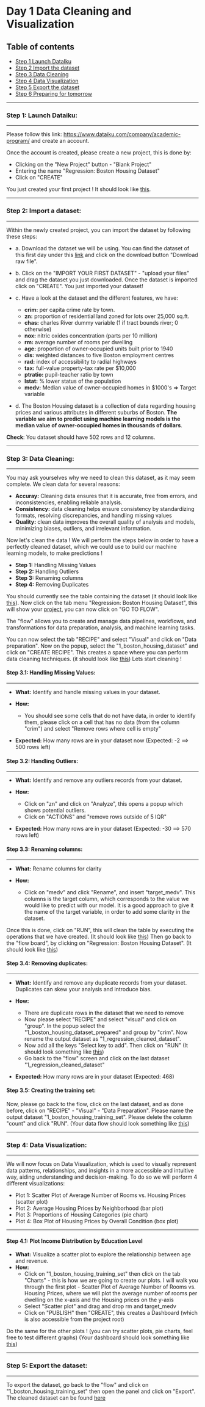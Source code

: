 # Day 1 Data Cleaning and Visualization


## Table of contents 
* [Step 1 Launch DataIku](#step-1-launch-dataiku)
* [Step 2 Import the dataset](#step-2-import-the-dataset)
* [Step 3 Data Cleaning](#step-3-data-cleaning)
* [Step 4 Data Visualization](#step-4-data-visualization)
* [Step 5 Export the dataset](#step-5-export-the-dataset)
* [Step 6 Preparing for tomorrow](#step-6-preparing-for-tomorrow)

-----------------------------------
### **Step 1: Launch Dataiku:**
-----------------------------------

Please follow this link: https://www.dataiku.com/company/academic-program/ and create an account.

Once the account is created, please create a new project, this is done by:
- Clicking on the "New Project" button - "Blank Project"
- Entering the name "Regression: Boston Housing Dataset" 
- Click on "CREATE"

You just created your first project ! It should look like [this](https://github.com/michalis0/ML_dataiku/blob/main/Day%201/Help/step_1_init.png).

-----------------------------------
### **Step 2: Import a dataset:**
-----------------------------------

Within the newly created project, you can import the dataset by following these steps:
- a. Download the dataset we will be using. You can find the dataset of this first day under this [link](https://github.com/michalis0/ML_dataiku/blob/main/Day%201/Dataset/NotCleaned/1_boston_housing_dataset.csv) and click on the download button "Download raw file".
- b. Click on the "IMPORT YOUR FIRST DATASET" - "upload your files" and drag the dataset you just downloaded. Once the dataset is imported click on "CREATE". You just imported your dataset! 
- c. Have a look at the dataset and the different features, we have:
    - **crim:** per capita crime rate by town.
    - **zn:** proportion of residential land zoned for lots over 25,000 sq.ft.
    - **chas:** charles River dummy variable (1 if tract bounds river; 0 otherwise)
    - **nox:** nitric oxides concentration (parts per 10 million)
    - **rm:** average number of rooms per dwelling
    - **age:** proportion of owner-occupied units built prior to 1940
    - **dis:** weighted distances to five Boston employment centres
    - **rad:** index of accessibility to radial highways
    - **tax:** full-value property-tax rate per $10,000 
    - **ptratio:** pupil-teacher ratio by town
    - **lstat:** % lower status of the population
    - **medv:** Median value of owner-occupied homes in $1000's => Target variable

- d. The Boston Housing dataset is a collection of data regarding housing prices and various attributes in different suburbs of Boston. **The variable we aim to predict using machine learning models is the median value of owner-occupied homes in thousands of dollars**.


**Check**: You dataset should have 502 rows and 12 columns. 

-----------------------------------
### **Step 3: Data Cleaning:**
-----------------------------------

You may ask yourselves why we need to clean this dataset, as it may seem complete. We clean data for several reasons:
- **Accuray:** Cleaning data ensures that it is accurate, free from errors, and inconsistencies, enabling reliable analysis.
- **Consistency:** data cleaning helps ensure consistency by standardizing formats, resolving discrepancies, and handling missing values
- **Quality:** clean data improves the overall quality of analysis and models, minimizing biases, outliers, and irrelevant information. 

Now let's clean the data ! We will perform the steps below in order to have a perfectly cleaned dataset, which we could use to build our machine learning models, to make predictions ! 

- **Step 1:** Handling Missing Values
- **Step 2:** Handling Outliers
- **Step 3:** Renaming columns 
- **Step 4:** Removing Duplicates 


You should currently see the table containing the dataset (it should look like [this](https://github.com/michalis0/ML_dataiku/blob/main/Day%201/Help/step_3_init.png)). Now click on the tab menu "Regression: Boston Housing Dataset", this will show your [project](https://github.com/michalis0/ML_dataiku/blob/main/Day%201/Help/step_1_init.png), you can now click on "GO TO FLOW". 

The "flow" allows you to create and manage data pipelines, workflows, and transformations for data preparation, analysis, and machine learning tasks. 

You can now select the tab "RECIPE" and select "Visual" and click on "Data preparation". Now on the popup, select the "1_boston_housing_dataset" and click on "CREATE RECIPE". This creates a space where you can perform data cleaning techniques. (it should look like [this](https://github.com/michalis0/ML_dataiku/blob/main/Day%201/Help/step_3_cleaning.png)) Lets start cleaning ! 



#### **Step 3.1: Handling Missing Values:**
-----------------------------------
- **What:** Identify and handle missing values in your dataset. 

- **How:**
    - You should see some cells that do not have data, in order to identify them, please click on a cell that has no data (from the column "crim") and select "Remove rows where cell is empty"

- **Expected:** How many rows are in your dataset now (Expected: -2 ==> 500 rows left) 



#### **Step 3.2: Handling Outliers:**
-----------------------------------
- **What:** Identify and remove any outliers records from your dataset. 

- **How:**
    - Click on "zn" and click on "Analyze", this opens a popup which shows potential outliers. 
    - Click on "ACTIONS" and "remove rows outside of 5 IQR"

- **Expected:** How many rows are in your dataset (Expected: -30 ==> 570 rows left) 


#### **Step 3.3: Renaming columns:**
-----------------------------------
- **What:** Rename columns for clarity

- **How:**
    -  Click on "medv" and click "Rename", and insert "target_medv". This columns is the target column, which corresponds to the value we would like to predict with our model. It is a good approach to give it the name of the target variable, in order to add some clarity in the dataset. 


Once this is done, click on "RUN", this will clean the table by executing the operations that we have created. (It should look like [this](https://github.com/michalis0/ML_dataiku/blob/main/Day%201/Help/step_3_4_clean.png)) Then go back to the "flow board", by clicking on "Regression: Boston Housing Dataset".  (It should look like [this](https://github.com/michalis0/ML_dataiku/blob/main/Day%201/Help/step_flow_board.png))



#### **Step 3.4: Removing duplicates:**
---------------------------------------
- **What:** Identify and remove any duplicate records from your dataset. Duplicates can skew your analysis and introduce bias.

- **How:**
    - There are duplicate rows in the dataset that we need to remove
    - Now please select "RECIPE" and select "visual" and click on "group". In the popup select the "1_boston_housing_dataset_prepared" and group by "crim". Now rename the output dataset as "1_regression_cleaned_dataset". 
    - Now add all the keys "Select key to add". Then click on "RUN" (It should look something like [this](https://github.com/michalis0/ML_dataiku/blob/main/Day%201/Help/remove_duplicates.png))
    - Go back to the "flow" screen and click on the last dataset "1_regression_cleaned_dataset"
- **Expected:** How many rows are in your dataset (Expected: 468)



#### **Step 3.5: Creating the training set:**

Now, please go back to the flow, click on the last dataset, and as done before, click on "RECIPE" - "Visual" - "Data Preparation". Please name the output dataset "1_boston_housing_training_set". Please delete the column "count" and click "RUN".  (Your data flow should look something like [this](https://github.com/michalis0/ML_dataiku/blob/main/Day%201/Help/step_3_4_clean_flow.png))



-----------------------------------
### **Step 4: Data Visualization:**
-----------------------------------

We will now focus on Data Visualization, which is used to visually represent data patterns, relationships, and insights in a more accessible and intuitive way, aiding understanding and decision-making. To do so we will perform 4 different visualizations:

- Plot 1: Scatter Plot of Average Number of Rooms vs. Housing Prices (scatter plot)
- Plot 2: Average Housing Prices by Neighborhood (bar plot)
- Plot 3: Proportions of Housing Categories (pie chart)
- Plot 4: Box Plot of Housing Prices by Overall Condition (box plot)

---
#### **Step 4.1:** Plot Income Distribution by Education Level

- **What:** Visualize a scatter plot to explore the relationship between age and revenue.
- **How:**
    - Click on "1_boston_housing_training_set" then click on the tab "Charts" - this is how we are going to create our plots. I will walk you through the first plot - Scatter Plot of Average Number of Rooms vs. Housing Prices, where we will plot the average number of rooms per dwelling on the x-axis and the Housing prices on the y-axis
    - Select "Scatter plot" and drag and drop rm and target_medv 
    - Click on "PUBLISH" then "CREATE", this creates a Dashboard (which is also accessible from the project root)

    
Do the same for the other plots ! (you can try scatter plots, pie charts, feel free to test different graphs) (Your dashboard should look something like [this](https://github.com/michalis0/ML_dataiku/blob/main/Day%201/Help/step_4_dashboard.png))



-----------------------------------
### **Step 5: Export the dataset:**
-----------------------------------
To export the dataset, go back to the "flow" and click on "1_boston_housing_training_set" then open the panel and click on "Export". The cleaned dataset can be found [here](https://github.com/michalis0/ML_dataiku/blob/main/Day%202/Datasets/Regression/1_boston_housing_training_set.csv)


